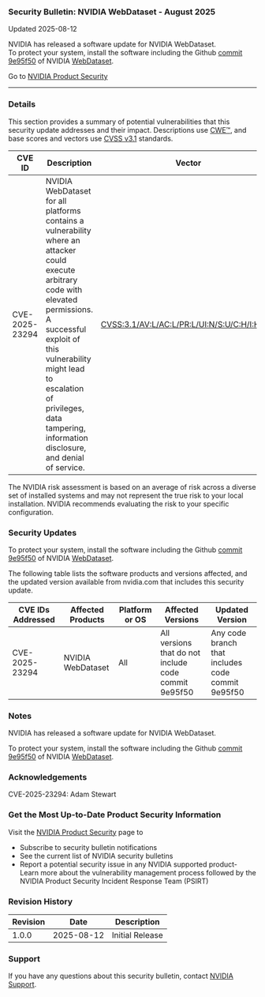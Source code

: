 ### Security Bulletin: NVIDIA WebDataset - August 2025

Updated 2025-08-12

<div>NVIDIA has released a software update for NVIDIA WebDataset.&nbsp;</div><div>To protect your system, install the software including the Github <a href="https://github.com/webdataset/webdataset/commit/9e95f50fcf06abb7cbd5043ae16f86653ca1ee5b">commit 9e95f50</a>&nbsp;of NVIDIA <a href="https://github.com/webdataset/webdataset">WebDataset</a>.</div>

Go to [NVIDIA Product Security](https://www.nvidia.com/security/)

_______________________________________________________________________________________________________________________________________________

### Details

This section provides a summary of potential vulnerabilities that this security update addresses and their impact. Descriptions use [CWE™](https://cwe.mitre.org/), and base scores and vectors use [CVSS v3.1](https://www.first.org/cvss/specification-document) standards.

| **CVE ID** | **Description** | **Vector** | **Base Score** | **Severity** | **CWE** | **Impacts** |
| ---------- | ---------------- | ---------- | -------------- | ------------ | -------- | ------------ |
| CVE-2025-23294 | NVIDIA WebDataset for all platforms contains a vulnerability where an attacker could execute arbitrary code with elevated permissions. A successful exploit of this vulnerability might lead to escalation of privileges, data tampering, information disclosure, and denial of service. | [CVSS:3.1/AV:L/AC:L/PR:L/UI:N/S:U/C:H/I:H/A:H](https://www.first.org/cvss/calculator/3.1#CVSS:3.1/AV:L/AC:L/PR:L/UI:N/S:U/C:H/I:H/A:H) | 7.8 | HIGH | [CWE-78](https://cwe.mitre.org/data/definitions/78.html) | Escalation of privileges, data tampering, information disclosure, denial of service |

The NVIDIA risk assessment is based on an average of risk across a diverse set of installed systems and may not represent the true risk to your local installation. NVIDIA recommends evaluating the risk to your specific configuration.

### Security Updates

To protect your system, install the software including the Github&nbsp;<a href="https://github.com/webdataset/webdataset/commit/9e95f50fcf06abb7cbd5043ae16f86653ca1ee5b">commit 9e95f50</a>&nbsp;of NVIDIA&nbsp;<a href="https://github.com/webdataset/webdataset">WebDataset</a>.

The following table lists the software products and versions affected, and the updated version available from nvidia.com that includes this security update.

| **CVE IDs Addressed** | **Affected Products** | **Platform or OS** | **Affected Versions** | **Updated Version** |
| --------------------- | --------------------- | ----------------- | --------------------- | ------------------- |
| CVE-2025-23294 | NVIDIA WebDataset | All | All versions that do not include code commit 9e95f50 | Any code branch that includes code commit 9e95f50 |

### Notes

NVIDIA has released a software update for NVIDIA WebDataset. <br><div>To protect your system, install the software including the Github <a href="https://github.com/webdataset/webdataset/commit/9e95f50fcf06abb7cbd5043ae16f86653ca1ee5b">commit 9e95f50</a> of NVIDIA <a href="https://github.com/webdataset/webdataset">WebDataset</a>.</div>


### Acknowledgements

CVE-2025-23294: Adam Stewart



### Get the Most Up-to-Date Product Security Information

Visit the [NVIDIA Product Security](https://www.nvidia.com/security/) page to

- Subscribe to security bulletin notifications
- See the current list of NVIDIA security bulletins
- Report a potential security issue in any NVIDIA supported product- Learn more about the vulnerability management process followed by the NVIDIA Product Security Incident Response Team (PSIRT)
### Revision History

| **Revision** | **Date** | **Description** |
| ------------ | -------- | --------------- |
| 1.0.0 | 2025-08-12 | Initial Release |

### Support
If you have any questions about this security bulletin, contact [NVIDIA Support](https://www.nvidia.com/object/support.html).
